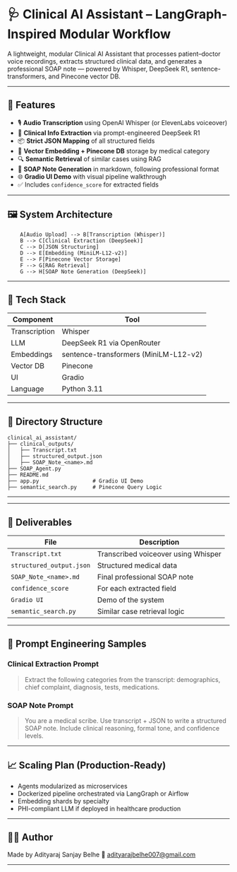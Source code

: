 # 🩺 Clinical AI Assistant – LangGraph-Inspired Modular Workflow


A lightweight, modular Clinical AI Assistant that processes patient–doctor voice recordings, extracts structured clinical data, and generates a professional SOAP note — powered by Whisper, DeepSeek R1, sentence-transformers, and Pinecone vector DB.

---

## 🚀 Features

- 🎙️ **Audio Transcription** using OpenAI Whisper (or ElevenLabs voiceover)
- 🧠 **Clinical Info Extraction** via prompt-engineered DeepSeek R1
- 📦 **Strict JSON Mapping** of all structured fields
- 🔢 **Vector Embedding + Pinecone DB** storage by medical category
- 🔍 **Semantic Retrieval** of similar cases using RAG
- 📄 **SOAP Note Generation** in markdown, following professional format
- 🌐 **Gradio UI Demo** with visual pipeline walkthrough
- ✅ Includes `confidence_score` for extracted fields

---

## 🖼️ System Architecture

```
    A[Audio Upload] --> B[Transcription (Whisper)]
    B --> C[Clinical Extraction (DeepSeek)]
    C --> D[JSON Structuring]
    D --> E[Embedding (MiniLM-L12-v2)]
    E --> F[Pinecone Vector Storage]
    F --> G[RAG Retrieval]
    G --> H[SOAP Note Generation (DeepSeek)]
```

---

## 🧰 Tech Stack

| Component | Tool |
|----------|------|
| Transcription | Whisper |
| LLM | DeepSeek R1 via OpenRouter |
| Embeddings | sentence-transformers (MiniLM-L12-v2) |
| Vector DB | Pinecone |
| UI | Gradio |
| Language | Python 3.11 |

---

## 📂 Directory Structure

```
clinical_ai_assistant/
├── clinical_outputs/
│   ├── Transcript.txt
│   ├── structured_output.json
│   ├── SOAP_Note_<name>.md
├── SOAP_Agent.py
├── README.md
├── app.py                 # Gradio UI Demo
├── semantic_search.py     # Pinecone Query Logic
```

---

---

## 🧪 Deliverables

| File | Description |
|------|-------------|
| `Transcript.txt` | Transcribed voiceover using Whisper |
| `structured_output.json` | Structured medical data |
| `SOAP_Note_<name>.md` | Final professional SOAP note |
| `confidence_score` | For each extracted field |
| `Gradio UI` | Demo of the system |
| `semantic_search.py` | Similar case retrieval logic |

---

## 📌 Prompt Engineering Samples

### Clinical Extraction Prompt
> Extract the following categories from the transcript: demographics, chief complaint, diagnosis, tests, medications.

### SOAP Note Prompt
> You are a medical scribe. Use transcript + JSON to write a structured SOAP note. Include clinical reasoning, formal tone, and confidence levels.

---

## 📈 Scaling Plan (Production-Ready)

- Agents modularized as microservices
- Dockerized pipeline orchestrated via LangGraph or Airflow
- Embedding shards by specialty
- PHI-compliant LLM if deployed in healthcare production

---

## 👨‍⚕️ Author

Made by Adityaraj Sanjay Belhe
📧 adityarajbelhe007@gmail.com

---

